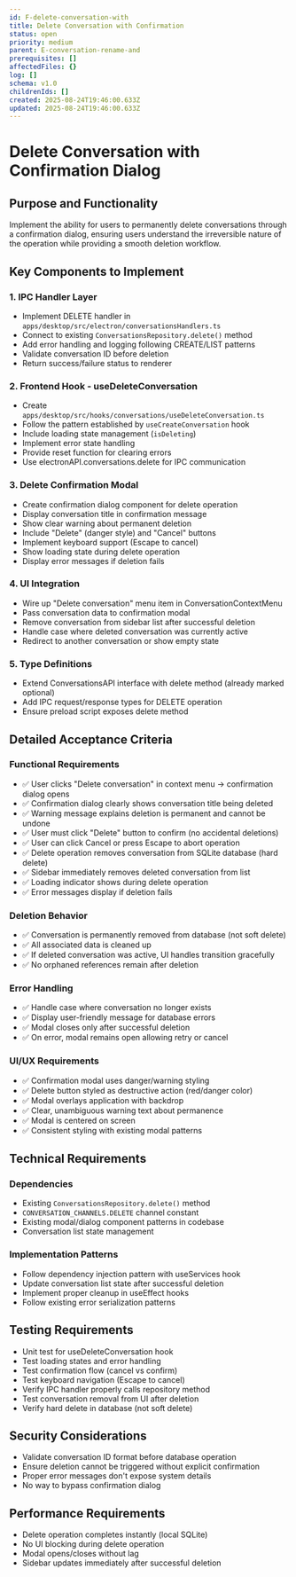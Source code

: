 ```yaml
---
id: F-delete-conversation-with
title: Delete Conversation with Confirmation
status: open
priority: medium
parent: E-conversation-rename-and
prerequisites: []
affectedFiles: {}
log: []
schema: v1.0
childrenIds: []
created: 2025-08-24T19:46:00.633Z
updated: 2025-08-24T19:46:00.633Z
---
```


# Delete Conversation with Confirmation Dialog

## Purpose and Functionality

Implement the ability for users to permanently delete conversations through a confirmation dialog, ensuring users understand the irreversible nature of the operation while providing a smooth deletion workflow.

## Key Components to Implement

### 1. IPC Handler Layer

- Implement DELETE handler in `apps/desktop/src/electron/conversationsHandlers.ts`
- Connect to existing `ConversationsRepository.delete()` method
- Add error handling and logging following CREATE/LIST patterns
- Validate conversation ID before deletion
- Return success/failure status to renderer

### 2. Frontend Hook - useDeleteConversation

- Create `apps/desktop/src/hooks/conversations/useDeleteConversation.ts`
- Follow the pattern established by `useCreateConversation` hook
- Include loading state management (`isDeleting`)
- Implement error state handling
- Provide reset function for clearing errors
- Use electronAPI.conversations.delete for IPC communication

### 3. Delete Confirmation Modal

- Create confirmation dialog component for delete operation
- Display conversation title in confirmation message
- Show clear warning about permanent deletion
- Include "Delete" (danger style) and "Cancel" buttons
- Implement keyboard support (Escape to cancel)
- Show loading state during delete operation
- Display error messages if deletion fails

### 4. UI Integration

- Wire up "Delete conversation" menu item in ConversationContextMenu
- Pass conversation data to confirmation modal
- Remove conversation from sidebar list after successful deletion
- Handle case where deleted conversation was currently active
- Redirect to another conversation or show empty state

### 5. Type Definitions

- Extend ConversationsAPI interface with delete method (already marked optional)
- Add IPC request/response types for DELETE operation
- Ensure preload script exposes delete method

## Detailed Acceptance Criteria

### Functional Requirements

- ✅ User clicks "Delete conversation" in context menu → confirmation dialog opens
- ✅ Confirmation dialog clearly shows conversation title being deleted
- ✅ Warning message explains deletion is permanent and cannot be undone
- ✅ User must click "Delete" button to confirm (no accidental deletions)
- ✅ User can click Cancel or press Escape to abort operation
- ✅ Delete operation removes conversation from SQLite database (hard delete)
- ✅ Sidebar immediately removes deleted conversation from list
- ✅ Loading indicator shows during delete operation
- ✅ Error messages display if deletion fails

### Deletion Behavior

- ✅ Conversation is permanently removed from database (not soft delete)
- ✅ All associated data is cleaned up
- ✅ If deleted conversation was active, UI handles transition gracefully
- ✅ No orphaned references remain after deletion

### Error Handling

- ✅ Handle case where conversation no longer exists
- ✅ Display user-friendly message for database errors
- ✅ Modal closes only after successful deletion
- ✅ On error, modal remains open allowing retry or cancel

### UI/UX Requirements

- ✅ Confirmation modal uses danger/warning styling
- ✅ Delete button styled as destructive action (red/danger color)
- ✅ Modal overlays application with backdrop
- ✅ Clear, unambiguous warning text about permanence
- ✅ Modal is centered on screen
- ✅ Consistent styling with existing modal patterns

## Technical Requirements

### Dependencies

- Existing `ConversationsRepository.delete()` method
- `CONVERSATION_CHANNELS.DELETE` channel constant
- Existing modal/dialog component patterns in codebase
- Conversation list state management

### Implementation Patterns

- Follow dependency injection pattern with useServices hook
- Update conversation list state after successful deletion
- Implement proper cleanup in useEffect hooks
- Follow existing error serialization patterns

## Testing Requirements

- Unit test for useDeleteConversation hook
- Test loading states and error handling
- Test confirmation flow (cancel vs confirm)
- Test keyboard navigation (Escape to cancel)
- Verify IPC handler properly calls repository method
- Test conversation removal from UI after deletion
- Verify hard delete in database (not soft delete)

## Security Considerations

- Validate conversation ID format before database operation
- Ensure deletion cannot be triggered without explicit confirmation
- Proper error messages don't expose system details
- No way to bypass confirmation dialog

## Performance Requirements

- Delete operation completes instantly (local SQLite)
- No UI blocking during delete operation
- Modal opens/closes without lag
- Sidebar updates immediately after successful deletion
